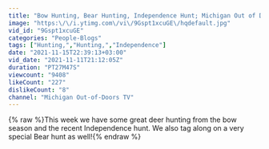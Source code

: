 ```yaml
---
title: "Bow Hunting, Bear Hunting, Independence Hunt; Michigan Out of Doors TV #2145"
image: "https:\/\/i.ytimg.com\/vi\/9Gspt1xcuGE\/hqdefault.jpg"
vid_id: "9Gspt1xcuGE"
categories: "People-Blogs"
tags: ["Hunting,","Hunting,","Independence"]
date: "2021-11-15T22:39:13+03:00"
vid_date: "2021-11-11T21:12:05Z"
duration: "PT27M47S"
viewcount: "9408"
likeCount: "227"
dislikeCount: "8"
channel: "Michigan Out-of-Doors TV"
---
```

{% raw %}This week we have some great deer hunting from the bow season and the recent Independence hunt.  We also tag along on a very special Bear hunt as well!{% endraw %}
